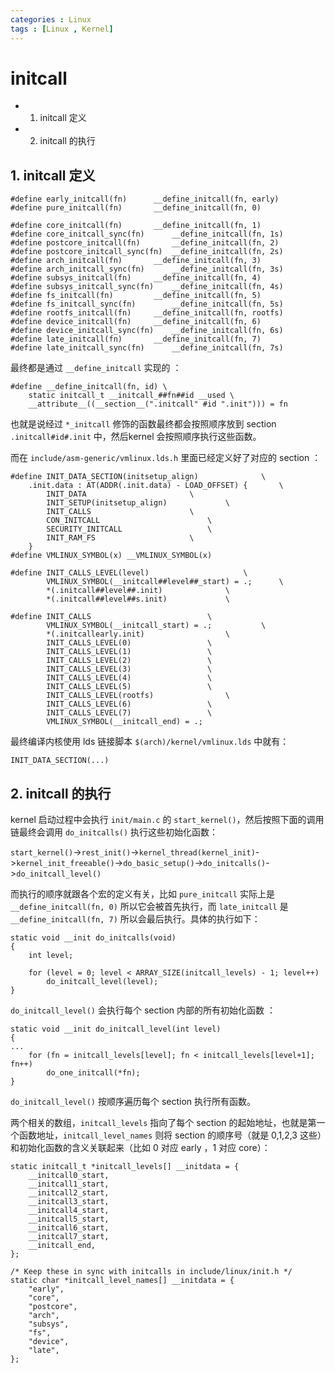 ```yaml
---
categories : Linux
tags : [Linux , Kernel]
---
```


initcall
=========

<!-- MarkdownTOC -->

- 1. initcall 定义
- 2. initcall 的执行

<!-- /MarkdownTOC -->


## 1. initcall 定义

```
#define early_initcall(fn)      __define_initcall(fn, early)
#define pure_initcall(fn)       __define_initcall(fn, 0)

#define core_initcall(fn)       __define_initcall(fn, 1)
#define core_initcall_sync(fn)      __define_initcall(fn, 1s)
#define postcore_initcall(fn)       __define_initcall(fn, 2)
#define postcore_initcall_sync(fn)  __define_initcall(fn, 2s)
#define arch_initcall(fn)       __define_initcall(fn, 3)
#define arch_initcall_sync(fn)      __define_initcall(fn, 3s)
#define subsys_initcall(fn)     __define_initcall(fn, 4)
#define subsys_initcall_sync(fn)    __define_initcall(fn, 4s)
#define fs_initcall(fn)         __define_initcall(fn, 5)
#define fs_initcall_sync(fn)        __define_initcall(fn, 5s)
#define rootfs_initcall(fn)     __define_initcall(fn, rootfs)
#define device_initcall(fn)     __define_initcall(fn, 6)
#define device_initcall_sync(fn)    __define_initcall(fn, 6s)
#define late_initcall(fn)       __define_initcall(fn, 7)
#define late_initcall_sync(fn)      __define_initcall(fn, 7s)
```

最终都是通过 `__define_initcall` 实现的 ：

```
#define __define_initcall(fn, id) \
    static initcall_t __initcall_##fn##id __used \
    __attribute__((__section__(".initcall" #id ".init"))) = fn
```

也就是说经过 `*_initcall` 修饰的函数最终都会按照顺序放到 section `.initcall#id#.init` 中，然后kernel 会按照顺序执行这些函数。
 
而在 `include/asm-generic/vmlinux.lds.h` 里面已经定义好了对应的 section ：

```
#define INIT_DATA_SECTION(initsetup_align)              \
    .init.data : AT(ADDR(.init.data) - LOAD_OFFSET) {       \
        INIT_DATA                       \
        INIT_SETUP(initsetup_align)             \
        INIT_CALLS                      \
        CON_INITCALL                        \
        SECURITY_INITCALL                   \
        INIT_RAM_FS                     \
    }
#define VMLINUX_SYMBOL(x) __VMLINUX_SYMBOL(x)

#define INIT_CALLS_LEVEL(level)                     \
        VMLINUX_SYMBOL(__initcall##level##_start) = .;      \
        *(.initcall##level##.init)              \
        *(.initcall##level##s.init)             \

#define INIT_CALLS                          \
        VMLINUX_SYMBOL(__initcall_start) = .;           \
        *(.initcallearly.init)                  \
        INIT_CALLS_LEVEL(0)                 \
        INIT_CALLS_LEVEL(1)                 \
        INIT_CALLS_LEVEL(2)                 \
        INIT_CALLS_LEVEL(3)                 \
        INIT_CALLS_LEVEL(4)                 \
        INIT_CALLS_LEVEL(5)                 \
        INIT_CALLS_LEVEL(rootfs)                \
        INIT_CALLS_LEVEL(6)                 \
        INIT_CALLS_LEVEL(7)                 \
        VMLINUX_SYMBOL(__initcall_end) = .;

```

最终编译内核使用 lds 链接脚本 `$(arch)/kernel/vmlinux.lds` 中就有：

```
INIT_DATA_SECTION(...)
```

## 2. initcall 的执行

kernel 启动过程中会执行 `init/main.c` 的 `start_kernel()`，然后按照下面的调用链最终会调用 `do_initcalls()` 执行这些初始化函数：

`start_kernel()`->`rest_init()`->`kernel_thread(kernel_init)`->`kernel_init_freeable()`->`do_basic_setup()`->`do_initcalls()`->`do_initcall_level()`

而执行的顺序就跟各个宏的定义有关，比如 `pure_initcall` 实际上是 `__define_initcall(fn, 0)` 所以它会被首先执行，而 `late_initcall` 是 `__define_initcall(fn, 7)` 所以会最后执行。具体的执行如下：

```
static void __init do_initcalls(void)
{
    int level;

    for (level = 0; level < ARRAY_SIZE(initcall_levels) - 1; level++)
        do_initcall_level(level);
}
```

`do_initcall_level()` 会执行每个 section 内部的所有初始化函数 ：

```
static void __init do_initcall_level(int level)
{
...
    for (fn = initcall_levels[level]; fn < initcall_levels[level+1]; fn++)
        do_one_initcall(*fn);
}
```

`do_initcall_level()` 按顺序遍历每个 section 执行所有函数。


两个相关的数组，`initcall_levels` 指向了每个 section 的起始地址，也就是第一个函数地址，`initcall_level_names` 则将 section 的顺序号（就是 0,1,2,3 这些）和初始化函数的含义关联起来（比如 0 对应 early ，1 对应 core）：

```
static initcall_t *initcall_levels[] __initdata = {
    __initcall0_start,
    __initcall1_start,
    __initcall2_start,
    __initcall3_start,
    __initcall4_start,
    __initcall5_start,
    __initcall6_start,
    __initcall7_start,
    __initcall_end,
};

/* Keep these in sync with initcalls in include/linux/init.h */
static char *initcall_level_names[] __initdata = {
    "early",
    "core",
    "postcore",
    "arch",
    "subsys",
    "fs",
    "device",
    "late",
};
```

















